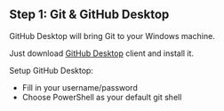 ## Step 1: Git & GitHub Desktop

GitHub Desktop will bring Git to your Windows machine.

Just download [GitHub Desktop](https://github-windows.s3.amazonaws.com/GitHubSetup.exe) client and install it.

Setup GitHub Desktop:
 - Fill in your username/password
 - Choose PowerShell as your default git shell
